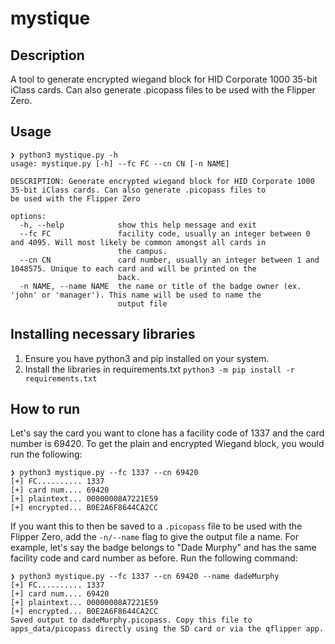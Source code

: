 # mystique
## Description
A tool to generate encrypted wiegand block for HID Corporate 1000 35-bit iClass cards. Can also generate .picopass files to be used with the Flipper Zero.

## Usage
```
❯ python3 mystique.py -h
usage: mystique.py [-h] --fc FC --cn CN [-n NAME]

DESCRIPTION: Generate encrypted wiegand block for HID Corporate 1000 35-bit iClass cards. Can also generate .picopass files to
be used with the Flipper Zero

options:
  -h, --help            show this help message and exit
  --fc FC               facility code, usually an integer between 0 and 4095. Will most likely be common amongst all cards in
                        the campus.
  --cn CN               card number, usually an integer between 1 and 1048575. Unique to each card and will be printed on the
                        back.
  -n NAME, --name NAME  the name or title of the badge owner (ex. 'john' or 'manager'). This name will be used to name the
                        output file
```

## Installing necessary libraries
1. Ensure you have python3 and pip installed on your system.
2. Install the libraries in requirements.txt
  `python3 -m pip install -r requirements.txt`

## How to run
Let's say the card you want to clone has a facility code of 1337 and the card number is 69420. To get the plain and encrypted Wiegand block, you would run the following:
```
❯ python3 mystique.py --fc 1337 --cn 69420
[+] FC.......... 1337
[+] card num.... 69420
[+] plaintext... 00000008A7221E59
[+] encrypted... B0E2A6F8644CA2CC
```
If you want this to then be saved to a `.picopass` file to be used with the Flipper Zero, add the `-n/--name` flag to give the output file a name. For example, let's say the badge belongs to "Dade Murphy" and has the same facility code and card number as before. Run the following command:
```
❯ python3 mystique.py --fc 1337 --cn 69420 --name dadeMurphy
[+] FC.......... 1337
[+] card num.... 69420
[+] plaintext... 00000008A7221E59
[+] encrypted... B0E2A6F8644CA2CC
Saved output to dadeMurphy.picopass. Copy this file to apps_data/picopass directly using the SD card or via the qflipper app.
```

